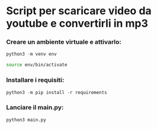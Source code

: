 # Script per scaricare video da youtube e convertirli in mp3

### Creare un ambiente virtuale e attivarlo:

```python
python3 -m venv env
```

```bash
source env/bin/activate
```

### Installare i requisiti:

```python
python3 -m pip install -r requirements
```

### Lanciare il main.py:

```python
python3 main.py
```
